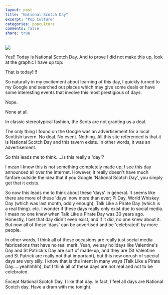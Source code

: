 ```yaml
---
layout: post
title: "National Scotch Day"
excerpt: "Pop Culture"
categories: popculture
comments: false
share: true
---
```


![](http://www.appreciationsociety.com/wp-content/uploads/2016/01/July-27-National-Scotch-Day.png)





Yes!! Today is National Scotch Day. And to prove I did not make this up, look at the graphic I have up top:


That is today!!!!

So naturally in my excitement about learning of this day, I quickly turned to my Google and searched out places which may give some deals or have some interesting events that involve this most prestigious of days.



Nope.



None at all.



In classic stereotypical fashion, the Scots are not granting us a deal. 




The only thing I found on the Google was an advertisement for a local Scottish tavern. No deal. No event. Nothing. All this site referenced is that it is National Scotch Day and this tavern exists. In other words, it was an advertisement.


So this leads me to think.....is this really a 'day'?


I mean I know this is not something completely made up; I see this day announced all over the internet. However, it really doesn't have much fanfare outside the idea that if you Google 'National Scotch Day', you simply get that it exists.



So now this leads me to think about these 'days' in general. It seems like there are more of these 'days' now more than ever; Pi Day, World Whiskey Day (which was last month, oddly enough), Talk Like a Pirate Day (which is a real thing). etc. I wonder if these days really only exist due to social media. I mean no one knew when Talk Like a Pirate Day was 30 years ago. Honestly, I bet that day didn't even exist, and if it did, no one knew about it. But now all of these 'days' can be advertised and be 'celebrated' by more people.


In other words, I think all of these occasions are really just social media fabrications that have no real merit. Yeah, we say holidays like Valentine's Day and St Patrick's Day are sort of made-up, and they are (St Valentine and St Patrick are really not that important), but this new onrush of special days are very silly. I know that is the intent in many ways (Talk Like a Pirate Day.....yeahhhhh), but I think all of these days are not real and not to be celebrated.


Except National Scotch Day. I like that day. In fact, I feel all days are National Scotch day. Have a dram with me tonight. 





